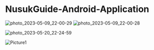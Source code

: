 # NusukGuide-Android-Application


![photo_2023-05-09_22-00-29](https://github.com/aphnan/NusukGuide-Android-Application/assets/95551889/c48abce9-fe55-49bc-a942-5ed701dbb91b)
![photo_2023-05-09_22-00-28](https://github.com/aphnan/NusukGuide-Android-Application/assets/95551889/ceeb9230-e844-45dc-b023-2085e1ea6105)

![photo_2023-05-20_22-24-59](https://github.com/aphnan/NusukGuide-Android-Application/assets/95551889/79619270-0012-495e-82f8-6fe78d81bfec)

![Picture1](https://github.com/aphnan/NusukGuide-Android-Application/assets/95551889/4db1a868-a7f1-42c0-aa1d-b9839ffb378b)

